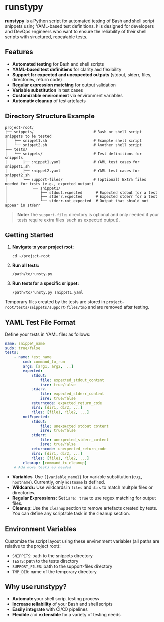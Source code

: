 # runstypy

**runstypy** is a Python script for automated testing of Bash and shell script snippets using YAML-based test definitions. It is designed for developers and DevOps engineers who want to ensure the reliability of their shell scripts with structured, repeatable tests.

## Features

- **Automated testing** for Bash and shell scripts
- **YAML-based test definitions** for clarity and flexibility
- **Support for expected and unexpected outputs** (stdout, stderr, files, directories, return code)
- **Regular expression matching** for output validation
- **Variable substitution** in test cases
- **Customizable environment** via environment variables
- **Automatic cleanup** of test artefacts


## Directory Structure Example


```
project-root/
├── snippets/                           # Bash or shell script snippets to be tested
│   ├── snippet1.sh                     # Example shell script
│   └── snippet2.sh                     # Another shell script
├── tests/
│   └── snippets/                       # Test definitions for snippets
│       ├── snippet1.yaml               # YAML test cases for snippet1.sh
│       ├── snippet2.yaml               # YAML test cases for snippet2.sh
│       └── support-files/              # (optional) Extra files needed for tests (e.g., expected output)
│           └── snippet1/
│               ├── stdout.expected      # Expected stdout for a test
│               ├── stderr.expected      # Expected stderr for a test
│               └── stderr.not_expected  # Output that should not appear in stderr
```
> **Note:** The `support-files` directory is optional and only needed if your tests require extra files (such as expected output).

## Getting Started

1. **Navigate to your project root:**
    ```
    cd ~/project-root
    ```

2. **Run all tests:**
    ```
    /path/to/runsty.py
    ```

3. **Run tests for a specific snippet:**
    ```
    /path/to/runsty.py snippet1.yaml
    ```

Temporary files created by the tests are stored in `project-root/tests/snippets/support-files/tmp` and are removed after testing.

## YAML Test File Format

Define your tests in YAML files as follows:

```yaml
name: snippet_name
sudo: true/false
tests:
    - name: test_name
        cmd: command_to_run
        args: [arg1, arg2, ...]
        expected:
            stdout: 
                file: expected_stdout_content
                isre: true/false
            stderr: 
                file: expected_stderr_content
                isre: true/false
            returncode: expected_return_code
            dirs: [dir1, dir2, ...]
            files: [file1, file2, ...]
        notExpected:
            stdout: 
                file: unexpected_stdout_content
                isre: true/false
            stderr: 
                file: unexpected_stderr_content
                isre: true/false
            returncode: unexpected_return_code
            dirs: [dir1, dir2, ...]
            files: [file1, file2, ...]
        cleanup: [command_to_cleanup]
    # Add more tests as needed
```

- **Variables:** Use `{{variable_name}}` for variable substitution (e.g., `hostname`). Currently, only `hostname` is defined.
- **Wildcards:** Use wildcards in `files` and `dirs` to match multiple files or directories.
- **Regular Expressions:** Set `isre: true` to use regex matching for output files.
- **Cleanup:** Use the `cleanup` section to remove artefacts created by tests. You can define any scriptable task in the cleanup section.

## Environment Variables

Customize the script layout using these environment variables (all paths are relative to the project root):

- `SNIPPETS`: path to the snippets directory
- `TESTS`: path to the tests directory
- `SUPPORT_FILES`: path to the support-files directory
- `TMP_DIR`: name of the temporary directory

## Why use runstypy?

- **Automate** your shell script testing process
- **Increase reliability** of your Bash and shell scripts
- **Easily integrate** with CI/CD pipelines
- **Flexible** and **extensible** for a variety of testing needs

